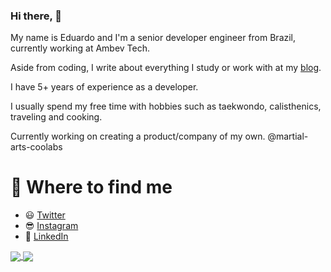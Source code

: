 ### Hi there, :wave:

My name is Eduardo and I'm a senior developer engineer from Brazil, currently working at Ambev Tech.

Aside from coding, I write about everything I study or work with at my [blog](http://souzaeduardoac.github.io/blog).

I have 5+ years of experience as a developer.

I usually spend my free time with hobbies such as taekwondo, calisthenics, traveling and cooking.

Currently working on creating a product/company of my own. @martial-arts-coolabs

# :pushpin: Where to find me
 * :smiley: [Twitter](https://twitter.com/souzaeduardoac)
 * :sunglasses: [Instagram](https://www.instagram.com/souzaeduardoac/)
 * :briefcase: [LinkedIn](https://www.linkedin.com/in/souzaeduardoac/)

<a href="https://github.com/anuraghazra/github-readme-stats">
  <img align="center" src="https://github-readme-stats.souzaeduardoac.vercel.app/api?username=souzaeduardoac&hide=issues&count_private=true&show_icons=true" />
</a>
<a href="https://github.com/anuraghazra/convoychat">
  <img align="center" src="https://github-readme-stats.souzaeduardoac.vercel.app/api/top-langs/?username=souzaeduardoac&layout=compact" />
</a>
